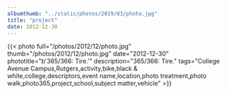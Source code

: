 ```yaml
---
albumthumb: "../static/photos/2019/03/photo.jpg"
title: "project"
date: 2012-12-30
---
```

{{< photo full="/photos/2012/12/photo.jpg" thumb="/photos/2012/12/photo.jpg" date="2012-12-30" phototitle="b'365/366: Tire.'" description="365/366: Tire." tags="College Avenue Campus,Rutgers,activity,bike,black & white,college,descriptors,event name,location,photo treatment,photo walk,photo365,project,school,subject matter,vehicle" >}}
